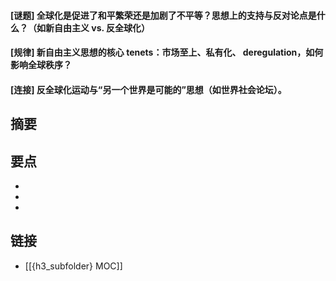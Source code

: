 #### [谜题] 全球化是促进了和平繁荣还是加剧了不平等？思想上的支持与反对论点是什么？（如新自由主义 vs. 反全球化）


#### [规律] 新自由主义思想的核心 tenets：市场至上、私有化、 deregulation，如何影响全球秩序？


#### [连接] 反全球化运动与“另一个世界是可能的”思想（如世界社会论坛）。


## 摘要


## 要点

- 
- 
- 

## 链接

- [[{h3_subfolder} MOC]]
